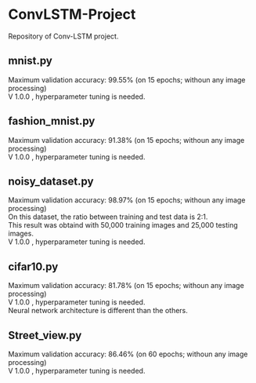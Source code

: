 # ConvLSTM-Project
Repository of Conv-LSTM project.

## mnist.py
Maximum validation accuracy: 99.55% (on 15 epochs; withoun any image processing)<br>
V 1.0.0 , hyperparameter tuning is needed.

## fashion_mnist.py
Maximum validation accuracy: 91.38% (on 15 epochs; withoun any image processing)<br>
V 1.0.0 , hyperparameter tuning is needed.

## noisy_dataset.py
Maximum validation accuracy: 98.97% (on 15 epochs; withoun any image processing)<br>
On this dataset, the ratio between training and test data is 2:1.<br>
This result was obtaind with 50,000 training images and 25,000 testing images. <br>
V 1.0.0 , hyperparameter tuning is needed.

## cifar10.py
Maximum validation accuracy: 81.78% (on 15 epochs; withoun any image processing) <br>
V 1.0.0 , hyperparameter tuning is needed.<br>
Neural network architecture is different than the others.

## Street_view.py
Maximum validation accuracy: 86.46% (on 60 epochs; withoun any image processing)<br>
V 1.0.0 , hyperparameter tuning is needed.
